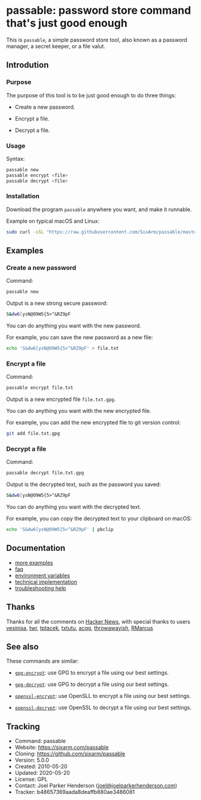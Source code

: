 # passable: password store command that's just good enough

This is `passable`, a simple password store tool, also known as a password manager, a secret keeper, or a file valut.


## Introdution


### Purpose

The purpose of this tool is to be just good enough to do three things:

* Create a new password.

* Encrypt a file.

* Decrypt a file.


### Usage

Syntax:

```sh
passable new
passable encrypt <file>
passable decrypt <file>
```


### Installation

Download the program `passable` anywhere you want, and make it runnable.

Example on typical macOS and Linux:

```sh
sudo curl -sSL "https://raw.githubusercontent.com/SixArm/passable/master/passable" -o /usr/local/bin/passable && chmod +x $_
```


## Examples


### Create a new password

Command:

```sh
passable new
```

Output is a new strong secure password:

```sh
S&dw6[ysN@O9W5{5>^&RZ9pF
```

You can do anything you want with the new password.

For example, you can save the new password as a new file:

```sh
echo 'S&dw6[ysN@O9W5{5>^&RZ9pF' > file.txt
```


### Encrypt a file

Command:

```sh
passable encrypt file.txt
```

Output is a new encrypted file `file.txt.gpg`.

You can do anything you want with the new encrypted file.

For example, you can add the new encrypted file to git version control:

```sh
git add file.txt.gpg
```


### Decrypt a file

Command:

```sh
passable decrypt file.txt.gpg
```

Output is the decrypted text, such as the password yuu saved:

```sh
S&dw6[ysN@O9W5{5>^&RZ9pF
```

You can do anything you want with the decrypted text.

For example, you can copy the decrypted text to your clipboard on macOS:

```sh
echo 'S&dw6[ysN@O9W5{5>^&RZ9pF' | pbclip
```


## Documentation

* [more examples](doc/more_examples.md)
* [faq](doc/faq.md)
* [environment variables](doc/environment_variables.md)
* [technical implementation](doc/technical_implementation.md)
* [troubleshooting help](doc/troubleshooting_help.md)


## Thanks

Thanks for all the comments on [Hacker News](https://news.ycombinator.com/item?id=13382734), with special thanks to users [vesinisa](https://news.ycombinator.com/user?id=vesinisa), [twr](https://news.ycombinator.com/user?id=twr), [tptacek](https://news.ycombinator.com/user?id=tptacek), [txtutu](https://news.ycombinator.com/user?id=txutxu), [acqq](https://news.ycombinator.com/user?id=acqq), [throwawayish](https://news.ycombinator.com/user?id=throwawayish), [RMarcus](https://news.ycombinator.com/user?id=RMarcus)


## See also
 
These commands are similar:

  * [`gpg-encrypt`](https://github.com/SixArm/gpg-encrypt): 
    use GPG to encrypt a file using our best settings.
  
  * [`gpg-decrypt`](https://github.com/SixArm/gpg-decrypt): 
    use GPG to decrypt a file using our best settings.

  * [`openssl-encrypt`](https://github.com/SixArm/openssl-encrypt): 
    use OpenSLL to encrypt a file using our best settings.
  
  * [`openssl-decrypt`](https://github.com/SixArm/openssl-decrypt): 
    use OpenSSL to decrypt a file using our best settings.
 
 
## Tracking

  * Command: passable
  * Website: https://sixarm.com/passable
  * Cloning: https://github.com/sixarm/passable
  * Version: 5.0.0
  * Created: 2010-05-20
  * Updated: 2020-05-20
  * License: GPL
  * Contact: Joel Parker Henderson (joel@joelparkerhenderson.com)
  * Tracker: b48657369aada8deaffb880ae3486081
